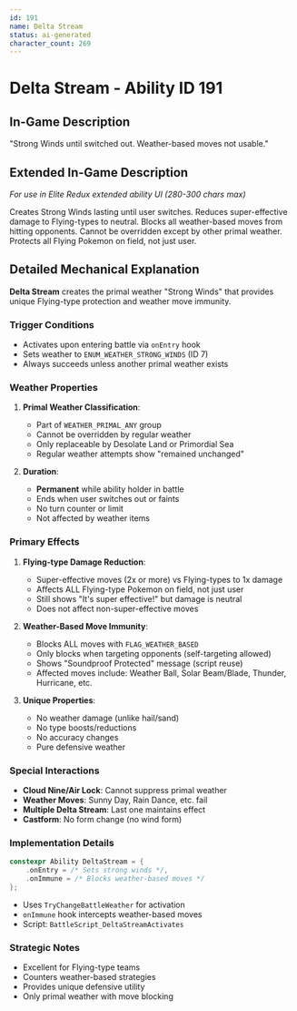 ```yaml
---
id: 191
name: Delta Stream
status: ai-generated
character_count: 269
---
```


# Delta Stream - Ability ID 191

## In-Game Description
"Strong Winds until switched out. Weather-based moves not usable."

## Extended In-Game Description
*For use in Elite Redux extended ability UI (280-300 chars max)*

Creates Strong Winds lasting until user switches. Reduces super-effective damage to Flying-types to neutral. Blocks all weather-based moves from hitting opponents. Cannot be overridden except by other primal weather. Protects all Flying Pokemon on field, not just user.

## Detailed Mechanical Explanation
**Delta Stream** creates the primal weather "Strong Winds" that provides unique Flying-type protection and weather move immunity.

### Trigger Conditions
- Activates upon entering battle via `onEntry` hook
- Sets weather to `ENUM_WEATHER_STRONG_WINDS` (ID 7)
- Always succeeds unless another primal weather exists

### Weather Properties
1. **Primal Weather Classification**:
   - Part of `WEATHER_PRIMAL_ANY` group
   - Cannot be overridden by regular weather
   - Only replaceable by Desolate Land or Primordial Sea
   - Regular weather attempts show "remained unchanged"

2. **Duration**:
   - **Permanent** while ability holder in battle
   - Ends when user switches out or faints
   - No turn counter or limit
   - Not affected by weather items

### Primary Effects
1. **Flying-type Damage Reduction**:
   - Super-effective moves (2x or more) vs Flying-types to 1x damage
   - Affects ALL Flying-type Pokemon on field, not just user
   - Still shows "It's super effective!" but damage is neutral
   - Does not affect non-super-effective moves

2. **Weather-Based Move Immunity**:
   - Blocks ALL moves with `FLAG_WEATHER_BASED`
   - Only blocks when targeting opponents (self-targeting allowed)
   - Shows "Soundproof Protected" message (script reuse)
   - Affected moves include: Weather Ball, Solar Beam/Blade, Thunder, Hurricane, etc.

3. **Unique Properties**:
   - No weather damage (unlike hail/sand)
   - No type boosts/reductions
   - No accuracy changes
   - Pure defensive weather

### Special Interactions
- **Cloud Nine/Air Lock**: Cannot suppress primal weather
- **Weather Moves**: Sunny Day, Rain Dance, etc. fail
- **Multiple Delta Stream**: Last one maintains effect
- **Castform**: No form change (no wind form)

### Implementation Details
```cpp
constexpr Ability DeltaStream = {
    .onEntry = /* Sets strong winds */,
    .onImmune = /* Blocks weather-based moves */
};
```

- Uses `TryChangeBattleWeather` for activation
- `onImmune` hook intercepts weather-based moves
- Script: `BattleScript_DeltaStreamActivates`

### Strategic Notes
- Excellent for Flying-type teams
- Counters weather-based strategies
- Provides unique defensive utility
- Only primal weather with move blocking
